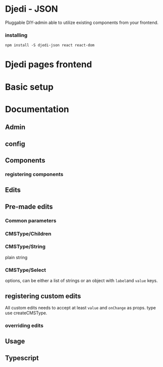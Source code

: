 # Djedi - JSON

Pluggable DIY-admin able to utilize existing components from your frontend.

### installing

```
npm install -S djedi-json react react-dom
```

# Djedi pages frontend

# Basic setup

# Documentation

## Admin

## config

## Components

### registering components

## Edits

## Pre-made edits

### Common parameters

### CMSType/Children

### CMSType/String

plain string

### CMSType/Select

options, can be either a list of strings or an object with `label`and `value` keys.

## registering custom edits

All custom edits needs to accept at least `value` and `onChange` as props.
type
use createCMSType.

### overriding edits

## Usage

## Typescript
